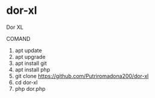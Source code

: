 # dor-xl
Dor XL

COMAND
1. apt update
2. apt upgrade
3. apt install git
4. apt install php
5. git clone https://github.com/Putriromadona200/dor-xl
6. cd dor-xl
7. php dor.php
